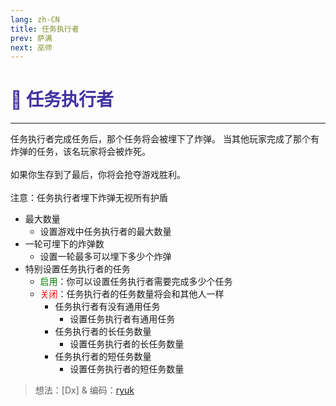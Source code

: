 ```yaml
---
lang: zh-CN
title: 任务执行者
prev: 萨满
next: 巫师
---
```


# <font color="#4233a2">📑 <b>任务执行者</b></font> <Badge text="Benign" type="tip" vertical="middle"/>

***

任务执行者完成任务后，那个任务将会被埋下了炸弹。 当其他玩家完成了那个有炸弹的任务，该名玩家将会被炸死。<br><br>
如果你生存到了最后，你将会抢夺游戏胜利。<br><br>
注意：任务执行者埋下炸弹无视所有护盾

- 最大数量
  - 设置游戏中任务执行者的最大数量
- 一轮可埋下的炸弹数
  - 设置一轮最多可以埋下多少个炸弹
- 特别设置任务执行者的任务
  - <font color=green>启用</font>：你可以设置任务执行者需要完成多少个任务
  - <font color=red>关闭</font>：任务执行者的任务数量将会和其他人一样
    - 任务执行者有没有通用任务
      - 设置任务执行者有通用任务
    - 任务执行者的长任务数量
      - 设置任务执行者的长任务数量
    - 任务执行者的短任务数量
      - 设置任务执行者的短任务数量

> 想法：[Dx] & 编码：[ryuk](https://github.com/ryuk2098)
